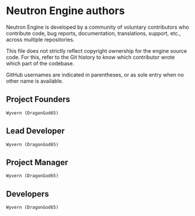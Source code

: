 # Neutron Engine authors

Neutron Engine is developed by a community of voluntary contributors who
contribute code, bug reports, documentation, translations, support, etc.,
across multiple repositories.

This file does not strictly reflect copyright ownership for the engine
source code. For this, refer to the Git history to know which contributor
wrote which part of the codebase.

GitHub usernames are indicated in parentheses, or as sole entry when no other
name is available.

## Project Founders

    Wyvern (DragonGod65)

## Lead Developer

    Wyvern (DragonGod65)

## Project Manager

    Wyvern (DragonGod65)

## Developers

    Wyvern (DragonGod65)